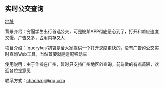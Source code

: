 ## 实时公交查询

[地址]('http://bus.chanjiji.xyz' '项目地址')

背景介绍：穷逼学生出行首选公交，可是被某APP彻底恶心到了，打开和响应速度又慢，广告又多，占用内存又大

项目介绍：'querybus‘初衷是给大家提供一个打开速度更快的，没有广告的公交实时查询Web工具，当然首要就是适配移动端

使用说明：由于作者在广州，暂时只支持广州地区的查询，前端做的有点简陋，欢迎各位提意见

联系方式：chanhaoji@qq.com
